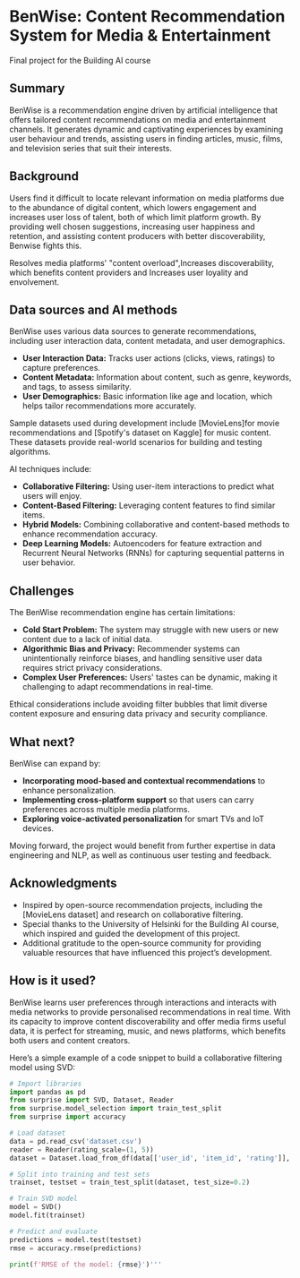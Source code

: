 
# BenWise: Content Recommendation System for Media & Entertainment

Final project for the Building AI course

## Summary

BenWise is a recommendation engine driven by artificial intelligence that offers tailored content recommendations on media and entertainment channels. It generates dynamic and captivating experiences by examining user behaviour and trends, assisting users in finding articles, music, films, and television series that suit their interests.

## Background

Users find it difficult to locate relevant information on media platforms due to the abundance of digital content, which lowers engagement and increases user loss of talent, both of which limit platform growth. By providing well chosen suggestions, increasing user happiness and retention, and assisting content producers with better discoverability, 
Benwise fights this.

Resolves media platforms' "content overload",Increases discoverability, which benefits content providers and Increases user loyality and envolvement.

## Data sources and AI methods

BenWise uses various data sources to generate recommendations, including user interaction data, content metadata, and user demographics. 

- **User Interaction Data:** Tracks user actions (clicks, views, ratings) to capture preferences.
- **Content Metadata:** Information about content, such as genre, keywords, and tags, to assess similarity.
- **User Demographics:** Basic information like age and location, which helps tailor recommendations more accurately.

Sample datasets used during development include [MovieLens]for movie recommendations and [Spotify's dataset on Kaggle] for music content. These datasets provide real-world scenarios for building and testing algorithms.

AI techniques include:
* **Collaborative Filtering:** Using user-item interactions to predict what users will enjoy.
* **Content-Based Filtering:** Leveraging content features to find similar items.
* **Hybrid Models:** Combining collaborative and content-based methods to enhance recommendation accuracy.
* **Deep Learning Models:** Autoencoders for feature extraction and Recurrent Neural Networks (RNNs) for capturing sequential patterns in user behavior.

## Challenges

The BenWise recommendation engine has certain limitations:
* **Cold Start Problem:** The system may struggle with new users or new content due to a lack of initial data.
* **Algorithmic Bias and Privacy:** Recommender systems can unintentionally reinforce biases, and handling sensitive user data requires strict privacy considerations.
* **Complex User Preferences:** Users' tastes can be dynamic, making it challenging to adapt recommendations in real-time.

Ethical considerations include avoiding filter bubbles that limit diverse content exposure and ensuring data privacy and security compliance.

## What next?

BenWise can expand by:
* **Incorporating mood-based and contextual recommendations** to enhance personalization.
* **Implementing cross-platform support** so that users can carry preferences across multiple media platforms.
* **Exploring voice-activated personalization** for smart TVs and IoT devices.

Moving forward, the project would benefit from further expertise in data engineering and NLP, as well as continuous user testing and feedback.

## Acknowledgments

* Inspired by open-source recommendation projects, including the [MovieLens dataset] and research on collaborative filtering.
* Special thanks to the University of Helsinki for the Building AI course, which inspired and guided the development of this project.
* Additional gratitude to the open-source community for providing valuable resources that have influenced this project’s development.



## How is it used?

BenWise learns user preferences through interactions and interacts with media networks to provide personalised recommendations in real time. With its capacity to improve content discoverability and offer media firms useful data, it is perfect for streaming, music, and news platforms, which benefits both users and content creators.


Here’s a simple example of a code snippet to build a collaborative filtering model using SVD:

```python
# Import libraries
import pandas as pd
from surprise import SVD, Dataset, Reader
from surprise.model_selection import train_test_split
from surprise import accuracy

# Load dataset
data = pd.read_csv('dataset.csv')  
reader = Reader(rating_scale=(1, 5))
dataset = Dataset.load_from_df(data[['user_id', 'item_id', 'rating']], reader)

# Split into training and test sets
trainset, testset = train_test_split(dataset, test_size=0.2)

# Train SVD model
model = SVD()
model.fit(trainset)

# Predict and evaluate
predictions = model.test(testset)
rmse = accuracy.rmse(predictions)

print(f'RMSE of the model: {rmse}')'''

